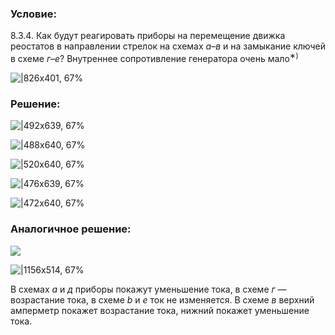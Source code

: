 ###  Условие: 

$8.3.4.$ Как будут реагировать приборы на перемещение движка реостатов в направлении стрелок на схемах $а–в$ и на замыкание ключей в схеме $г–е$? Внутреннее сопротивление генератора очень мало$^{∗)}$ 

![|826x401, 67%](../../img/8.3.4/statement.png) 

###  Решение: 

![|492x639, 67%](../../img/8.3.4/834-1.png) 

![|488x640, 67%](../../img/8.3.4/834-2.png) 

![|520x640, 67%](../../img/8.3.4/834-3.png) 

![|476x639, 67%](../../img/8.3.4/834-4.png) 

![|472x640, 67%](../../img/8.3.4/834-5.png) 

###  Аналогичное решение: 

![](https://www.youtube.com/embed/5fdISDOfs3Y?t=1213) 

![|1156x514, 67%](../../img/8.3.4/1.png) 

В схемах $а$ и $д$ приборы покажут уменьшение тока, в схеме $г$ — возрастание тока, в схеме $b$ и $е$ ток не изменяется. В схеме $в$ верхний амперметр покажет возрастание тока, нижний покажет уменьшение тока. 
